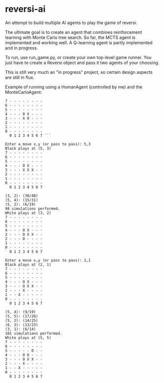 # reversi-ai
An attempt to build multiple AI agents to play the game of reversi.

The ultimate goal is to create an agent that combines reinforcement learning with Monte Carlo tree search.
So far, the MCTS agent is implemented and working well.  A Q-learning agent is partly implemented and in progress.

To run, use run_game.py, or create your own top-level game runner.
You just have to create a Reversi object and pass it two agents of your choosing.

This is still very much an "in progress" project, so certain design aspects are still in flux.

Example of running using a HumanAgent (controlled by me) and the MonteCarloAgent:

    7 - - - - - - - - 
    6 - - - - - - - - 
    5 - - - - - - - - 
    4 - - - O X - - - 
    3 - - - X O - - - 
    2 - - - - - - - - 
    1 - - - - - - - - 
    0 - - - - - - - - 
      0 1 2 3 4 5 6 7 ```

    Enter a move x,y (or pass to pass): 5,3
    Black plays at (5, 3)
    7 - - - - - - - - 
    6 - - - - - - - - 
    5 - - - - - - - - 
    4 - - - O X - - - 
    3 - - - X X X - - 
    2 - - - - - - - - 
    1 - - - - - - - - 
    0 - - - - - - - - 
      0 1 2 3 4 5 6 7 

    (3, 2): (30/48)
    (5, 4): (15/31)
    (5, 2): (6/19)
    98 simulations performed.
    White plays at (3, 2)
    7 - - - - - - - - 
    6 - - - - - - - - 
    5 - - - - - - - - 
    4 - - - O X - - - 
    3 - - - O X X - - 
    2 - - - O - - - - 
    1 - - - - - - - - 
    0 - - - - - - - - 
      0 1 2 3 4 5 6 7 

    Enter a move x,y (or pass to pass): 2,1
    Black plays at (2, 1)
    7 - - - - - - - - 
    6 - - - - - - - - 
    5 - - - - - - - - 
    4 - - - O X - - - 
    3 - - - O X X - - 
    2 - - - X - - - - 
    1 - - X - - - - - 
    0 - - - - - - - - 
      0 1 2 3 4 5 6 7 

    (5, 4): (9/19)
    (5, 5): (17/28)
    (5, 2): (14/25)
    (6, 3): (13/23)
    (3, 1): (6/14)
    101 simulations performed.
    White plays at (5, 5)
    7 - - - - - - - - 
    6 - - - - - - - - 
    5 - - - - - O - - 
    4 - - - O O - - - 
    3 - - - O X X - - 
    2 - - - X - - - - 
    1 - - X - - - - - 
    0 - - - - - - - - 
      0 1 2 3 4 5 6 7
